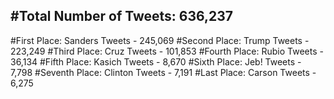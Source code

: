 #Total Number of Tweets: 636,237 
---
#First Place: Sanders Tweets - 245,069
#Second Place: Trump Tweets - 223,249
#Third Place: Cruz Tweets - 101,853
#Fourth Place: Rubio Tweets - 36,134
#Fifth Place: Kasich Tweets - 8,670
#Sixth Place: Jeb! Tweets - 7,798
#Seventh Place: Clinton Tweets - 7,191
#Last Place: Carson Tweets - 6,275
